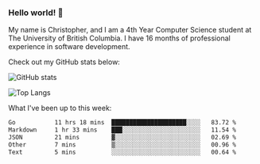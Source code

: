 ### Hello world! 👋
My name is Christopher, and I am a 4th Year Computer Science student at The University of British Columbia. I have 16 months of professional experience in software development.


Check out my GitHub stats below: 

![GitHub stats](https://github-readme-stats-chrishadrian.vercel.app/api?username=chrishadrian&hide=contribs,issues&count_private=true&show_icons=true&theme=tokyonight)

![Top Langs](https://github-readme-stats-chrishadrian.vercel.app/api/top-langs/?username=chrishadrian&exclude_repo=prodify,cpsc221&layout=compact&theme=tokyonight&langs_count=4)

What I've been up to this week:
<!--START_SECTION:waka-->

```txt
Go           11 hrs 18 mins  █████████████████████░░░░   83.72 %
Markdown     1 hr 33 mins    ███░░░░░░░░░░░░░░░░░░░░░░   11.54 %
JSON         21 mins         ▓░░░░░░░░░░░░░░░░░░░░░░░░   02.69 %
Other        7 mins          ▒░░░░░░░░░░░░░░░░░░░░░░░░   00.96 %
Text         5 mins          ░░░░░░░░░░░░░░░░░░░░░░░░░   00.64 %
```

<!--END_SECTION:waka-->
<!-- [![willianrod's wakatime stats](https://github-readme-stats.vercel.app/api/wakatime?username=chrishadrian)](https://github.com/anuraghazra/github-readme-stats) -->

<!--
- 🔭 I’m currently working on ...
- 🌱 I’m currently learning ...
- 👯 I’m looking to collaborate on ...
- 🤔 I’m looking for help with ...
- 💬 Ask me about ...
- 📫 How to reach me: ...
- 😄 Pronouns: ...
- ⚡ Fun fact: ...
-->
